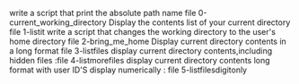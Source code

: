 write a script that print the absolute path name file 0-current_working_directory
Display the contents list of your current directory file 1-listit
write a script that changes the working directory to the user's home directory file 2-bring_me_home
Display current directory contents in a long format file 3-listfiles
display current directory contents,including hidden files :file 4-listmorefiles
display current directory contents long format with user ID'S display numerically : file 5-listfilesdigitonly
